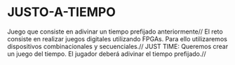 # JUSTO-A-TIEMPO
Juego que consiste en adivinar un tiempo prefijado anteriormente//
El reto consiste en realizar juegos digitales utilizando FPGAs. Para ello utilizaremos dispositivos combinacionales y secuenciales.//
JUST TIME: Queremos crear un juego del tiempo. El jugador deberá adivinar el tiempo prefijado.//

